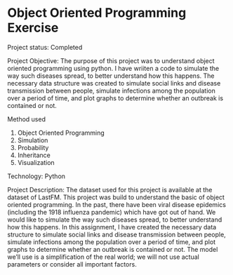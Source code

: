 # Object Oriented Programming Exercise

Project status: Completed

Project Objective: The purpose of this project was to understand object oriented programming using python. I have wriiten a code to simulate the way such diseases spread, to better understand how this happens. The necessary data structure was created to simulate social links and disease transmission between people, simulate infections among the population over a period of time, and plot graphs to determine whether an outbreak is contained or not.

Method used
1. Object Oriented Programming 
2. Simulation
3. Probability
4. Inheritance
5. Visualization

Technology: Python

Project Description: The dataset used for this project is available at the dataset of LastFM. This project was build to understand the basic of object oriented programming. In the past, there have been viral disease epidemics (including the 1918 influenza pandemic) which have got out of hand. We would like to simulate the way such diseases spread, to better understand how this happens. In this assignment, I have created the necessary data structure to simulate social links and disease transmission between people, simulate infections among the population over a period of time, and plot graphs to determine whether an outbreak is contained or not. The model we’ll use is a simplification of the real world; we will not use actual parameters or consider all important factors. 
